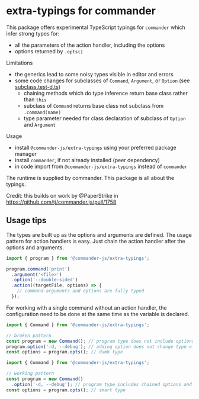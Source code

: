 # extra-typings for commander

This package offers experimental TypeScript typings for `commander` which infer strong types for:

- all the parameters of the action handler, including the options
- options returned by `.opts()`

Limitations

- the generics lead to some noisy types visible in editor and errors
- some code changes for subclasses of `Command`, `Argument`, or `Option` (see [subclass.test-d.ts](./tests/subclass.test-d.ts))
  - chaining methods which do type inference return base class rather than `this`
  - subclass of `Command` returns base class not subclass from `.command(name)`
  - type parameter needed for class declaration of subclass of `Option` and `Argument`

Usage

- install `@commander-js/extra-typings` using your preferred package manager
- install `commander`, if not already installed (peer dependency)
- in code import from `@commander-js/extra-typings` instead of `commander`

The runtime is supplied by commander. This package is all about the typings.

Credit: this builds on work by @PaperStrike in <https://github.com/tj/commander.js/pull/1758>

## Usage tips

The types are built up as the options and arguments are defined. The usage pattern for action handlers is easy. Just chain the action handler after the options and arguments.

```js
import { program } from '@commander-js/extra-typings';

program.command('print')
  .argument('<file>')
  .option('--double-sided')
  .action((targetFile, options) => {
    // command-arguments and options are fully typed
  });
```

For working with a single command without an action handler, the configuration need to be done at the same time as the variable is declared.

```js
import { Command } from '@commander-js/extra-typings';

// broken pattern
const program = new Command(); // program type does not include options or arguments
program.option('-d, --debug'); // adding option does not change type of program
const options = program.opts(); // dumb type
```

```js
import { Command } from '@commander-js/extra-typings';

// working pattern
const program = new Command()
  .option('-d, --debug'); // program type includes chained options and arguments
const options = program.opts(); // smart type
```

